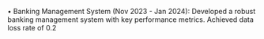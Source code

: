 • Banking Management System (Nov 2023 - Jan 2024): Developed a robust banking management system
with key performance metrics. Achieved data loss rate of 0.2
